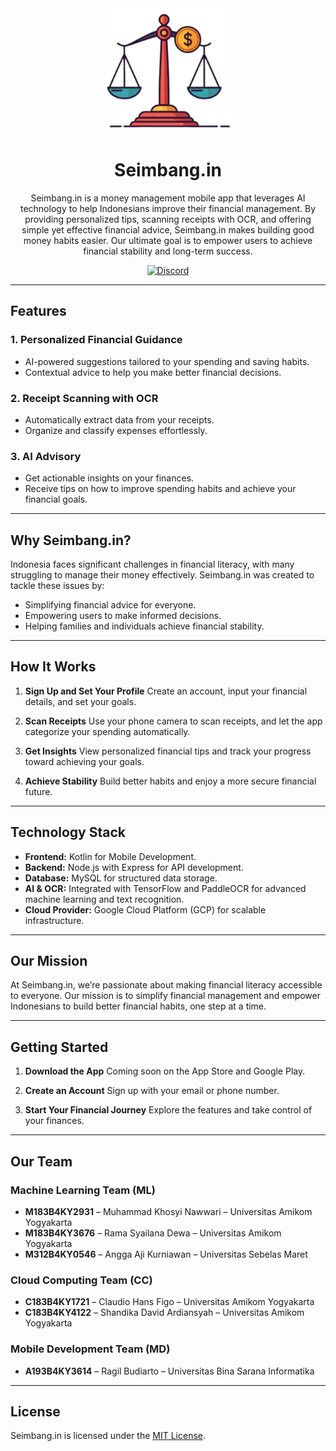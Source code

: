 <div align="center">
 <img src="./logo.png" width=200/>
</div>

<h1 align="center">
  Seimbang.in
</h1>
<p align="center">
 Seimbang.in is a money management mobile app that leverages AI technology to help Indonesians improve their financial management. By providing personalized tips, scanning receipts with OCR, and offering simple yet effective financial advice, Seimbang.in makes building good money habits easier. Our ultimate goal is to empower users to achieve financial stability and long-term success.
</p>

<p align="center">
    <a href="https://github.com/consumet/api.consumet.org/actions/workflows/docker-build.yml">
      <img src="https://github.com/consumet/api.consumet.org/actions/workflows/docker-build.yml/badge.svg" alt="Discord">
    </a>
</p>


---

## Features

### 1. **Personalized Financial Guidance**
   - AI-powered suggestions tailored to your spending and saving habits.
   - Contextual advice to help you make better financial decisions.

### 2. **Receipt Scanning with OCR**
   - Automatically extract data from your receipts.
   - Organize and classify expenses effortlessly.

### 3. **AI Advisory**
   - Get actionable insights on your finances.
   - Receive tips on how to improve spending habits and achieve your financial goals.

---

## Why Seimbang.in?

Indonesia faces significant challenges in financial literacy, with many struggling to manage their money effectively. Seimbang.in was created to tackle these issues by:

- Simplifying financial advice for everyone.
- Empowering users to make informed decisions.
- Helping families and individuals achieve financial stability.

---

## How It Works

1. **Sign Up and Set Your Profile**
   Create an account, input your financial details, and set your goals.

2. **Scan Receipts**
   Use your phone camera to scan receipts, and let the app categorize your spending automatically.

3. **Get Insights**
   View personalized financial tips and track your progress toward achieving your goals.

4. **Achieve Stability**
   Build better habits and enjoy a more secure financial future.

---

## Technology Stack

- **Frontend:** Kotlin for Mobile Development.
- **Backend:** Node.js with Express for API development.
- **Database:** MySQL for structured data storage.
- **AI & OCR:** Integrated with TensorFlow and PaddleOCR for advanced machine learning and text recognition.
- **Cloud Provider:** Google Cloud Platform (GCP) for scalable infrastructure.

---

## Our Mission

At Seimbang.in, we’re passionate about making financial literacy accessible to everyone. Our mission is to simplify financial management and empower Indonesians to build better financial habits, one step at a time.

---

## Getting Started

1. **Download the App**
   Coming soon on the App Store and Google Play.

2. **Create an Account**
   Sign up with your email or phone number.

3. **Start Your Financial Journey**
   Explore the features and take control of your finances.

---

## Our Team

### Machine Learning Team (ML)
- **M183B4KY2931** – Muhammad Khosyi Nawwari – Universitas Amikom Yogyakarta
- **M183B4KY3676** – Rama Syailana Dewa – Universitas Amikom Yogyakarta
- **M312B4KY0546** – Angga Aji Kurniawan – Universitas Sebelas Maret

### Cloud Computing Team (CC)
- **C183B4KY1721** – Claudio Hans Figo – Universitas Amikom Yogyakarta
- **C183B4KY4122** – Shandika David Ardiansyah – Universitas Amikom Yogyakarta

### Mobile Development Team (MD)
- **A193B4KY3614** – Ragil Budiarto – Universitas Bina Sarana Informatika

---

## License

Seimbang.in is licensed under the [MIT License](LICENSE).
